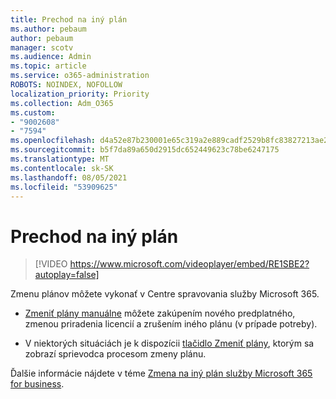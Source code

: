 ```yaml
---
title: Prechod na iný plán
ms.author: pebaum
author: pebaum
manager: scotv
ms.audience: Admin
ms.topic: article
ms.service: o365-administration
ROBOTS: NOINDEX, NOFOLLOW
localization_priority: Priority
ms.collection: Adm_O365
ms.custom:
- "9002608"
- "7594"
ms.openlocfilehash: d4a52e87b230001e65c319a2e889cadf2529b8fc83827213ae2adce102c14bd0
ms.sourcegitcommit: b5f7da89a650d2915dc652449623c78be6247175
ms.translationtype: MT
ms.contentlocale: sk-SK
ms.lasthandoff: 08/05/2021
ms.locfileid: "53909625"
---
```

# <a name="switch-to-a-different-plan"></a>Prechod na iný plán

> [!VIDEO https://www.microsoft.com/videoplayer/embed/RE1SBE2?autoplay=false]

Zmenu plánov môžete vykonať v Centre spravovania služby Microsoft 365.

- [Zmeniť plány manuálne](https://docs.microsoft.com/microsoft-365/commerce/subscriptions/switch-plans-manually) môžete zakúpením nového predplatného, zmenou priradenia licencií a zrušením iného plánu (v prípade potreby).

- V niektorých situáciách je k dispozícii [tlačidlo Zmeniť plány](https://docs.microsoft.com/microsoft-365/commerce/subscriptions/switch-to-a-different-plan#use-the-switch-plans-button), ktorým sa zobrazí sprievodca procesom zmeny plánu.

Ďalšie informácie nájdete v téme [Zmena na iný plán služby Microsoft 365 for business](https://docs.microsoft.com/microsoft-365/commerce/subscriptions/switch-to-a-different-plan).
